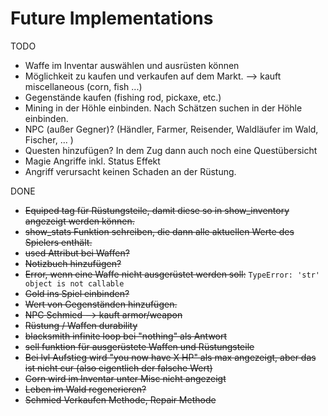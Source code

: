 # Future Implementations
TODO
- Waffe im Inventar auswählen und ausrüsten können
- Möglichkeit zu kaufen und verkaufen auf dem Markt. --> kauft miscellaneous (corn, fish ...)
- Gegenstände kaufen (fishing rod, pickaxe, etc.)
- Mining in der Höhle einbinden. Nach Schätzen suchen in der Höhle einbinden.
- NPC (außer Gegner)? (Händler, Farmer, Reisender, Waldläufer im Wald, Fischer, ... )
- Questen hinzufügen? In dem Zug dann auch noch eine Questübersicht
- Magie Angriffe inkl. Status Effekt
- Angriff verursacht keinen Schaden an der Rüstung.


DONE
- ~~Equiped tag für Rüstungsteile, damit diese so in show_inventory angezeigt werden können.~~
- ~~show_stats Funktion schreiben, die dann alle aktuellen Werte des Spielers enthält.~~
- ~~used Attribut bei Waffen?~~
- ~~Notizbuch hinzufügen?~~
- ~~Error, wenn eine Waffe nicht ausgerüstet werden soll:~~ `TypeError: 'str' object is not callable`
- ~~Gold ins Spiel einbinden?~~ 
- ~~Wert von Gegenständen hinzufügen.~~
- ~~NPC Schmied --> kauft armor/weapon~~
- ~~Rüstung / Waffen durability~~
- ~~blacksmith infinite loop bei "nothing" als Antwort~~
- ~~sell funktion für ausgerüstete Waffen und Rüstungsteile~~
- ~~Bei lvl Aufstieg wird "you now have X HP" als max angezeigt, aber das ist nicht cur (also eigentlich der falsche Wert)~~
- ~~Corn wird im Inventar unter Misc nicht angezeigt~~
- ~~Leben im Wald regenerieren?~~
- ~~Schmied Verkaufen Methode, Repair Methode~~
